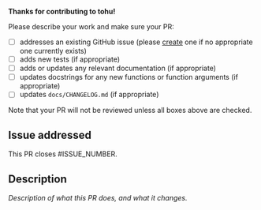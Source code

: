 **Thanks for contributing to tohu!**

Please describe your work and make sure your PR:

- [ ] addresses an existing GitHub issue (please [create](https://github.com/maxalbert/tohu/issues/new) one if no appropriate one currently exists)
- [ ] adds new tests (if appropriate)
- [ ] adds or updates any relevant documentation (if appropriate)
- [ ] updates docstrings for any new functions or function arguments (if appropriate)
- [ ] updates `docs/CHANGELOG.md` (if appropriate)

Note that your PR will not be reviewed unless all boxes above are checked.

## Issue addressed
This PR closes #ISSUE_NUMBER.


## Description
*Description of what this PR does, and what it changes.*
